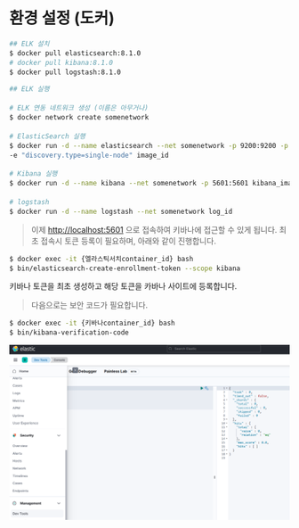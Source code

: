 # 환경 설정 (도커)

```bash
## ELK 설치
$ docker pull elasticsearch:8.1.0
# docker pull kibana:8.1.0
$ docker pull logstash:8.1.0

```

```bash
## ELK 실행

# ELK 연동 네트워크 생성 (이름은 아무거나)
$ docker network create somenetwork

# ElasticSearch 실행
$ docker run -d --name elasticsearch --net somenetwork -p 9200:9200 -p 9300:9300 \
-e "discovery.type=single-node" image_id

# Kibana 실행
$ docker run -d --name kibana --net somenetwork -p 5601:5601 kibana_image_id

# logstash
$ docker run -d --name logstash --net somenetwork log_id
```

> 이제 [http://localhost:5601](http://localhost:5601) 으로 접속하여 키바나에 접근할 수 있게 됩니다.
최초 접속시 토큰 등록이 필요하며, 아래와 같이 진행합니다.
> 

```bash
$ docker exec -it {엘라스틱서치container_id} bash
$ bin/elasticsearch-create-enrollment-token --scope kibana
```

키바나 토큰을 최초 생성하고 해당 토큰을 카바나 사이트에 등록합니다.

> 다음으로는 보안 코드가 필요합니다.
> 

```bash
$ docker exec -it {키바나container_id} bash
$ bin/kibana-verification-code
```

![Untitled](image/Untitled.png)